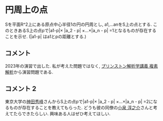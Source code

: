 # 円周上の点

Sを平面R^2上にある原点中心半径1の円の円周とし, a1,...anをS上の点とする.
このときあるS上の点pで|a1-p|× |a_2 - p| ×...×|a_n - p| =1となるものが存在することを示せ. 
(|a1-p| はa1とpの距離とする.)

## コメント
2023年の演習で出した. 私が考えた問題ではなく, [プリンストン解析学講義 複素解析](https://www.kinokuniya.co.jp/f/dsg-01-9784535608924)から演習問題である.

## コメント 2
東京大学の[神田秀峰](https://shuhokanda.com)さんからS上の点pで|a1-p|× |a_2 - p| ×...×|a_n - p| =2になるものが存在することを教えてもらった. どうも彼の同僚の[小泉 淳之介](https://jkoizumi144.com)さんと考えてたらできたらしい. 
興味ある人はぜひ考えてほしい. 
